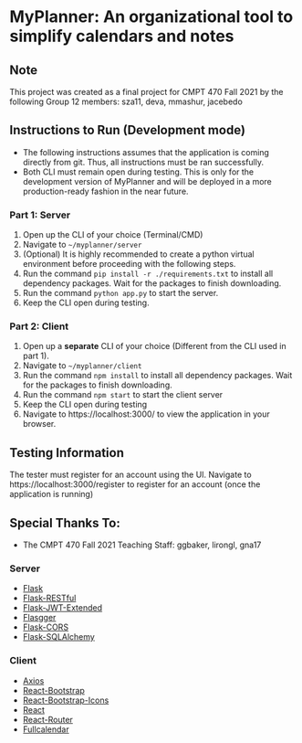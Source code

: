 # MyPlanner: An organizational tool to simplify calendars and notes

## Note
This project was created as a final project for CMPT 470 Fall 2021 by the following Group 12 members: sza11, deva, mmashur, jacebedo

## Instructions to Run (Development mode)
- The following instructions assumes that the application is coming directly from git. Thus, all instructions must be ran successfully.
- Both CLI must remain open during testing. This is only for the development version of MyPlanner and will be deployed in a more production-ready fashion in the near future.

### Part 1: Server
1. Open up the CLI of your choice (Terminal/CMD)
2. Navigate to `~/myplanner/server`
3. (Optional) It is highly recommended to create a python virtual environment before proceeding with the following steps.
4. Run the command `pip install -r ./requirements.txt` to install all dependency packages. Wait for the packages to finish downloading.
5. Run the command `python app.py` to start the server.
6. Keep the CLI open during testing.

### Part 2: Client
1. Open up a **separate** CLI of your choice (Different from the CLI used in part 1).
2. Navigate to `~/myplanner/client`
3. Run the command `npm install` to install all dependency packages. Wait for the packages to finish downloading.
4. Run the command `npm start` to start the client server
5. Keep the CLI open during testing
6. Navigate to https://localhost:3000/ to view the application in your browser.

## Testing Information
The tester must register for an account using the UI. Navigate to https://localhost:3000/register to register for an account (once the application is running)

## Special Thanks To:
- The CMPT 470 Fall 2021 Teaching Staff: ggbaker, lirongl, gna17 

### Server
- [Flask](https://flask.palletsprojects.com/en/2.0.x/)
- [Flask-RESTful](https://github.com/flask-restful/flask-restful)
- [Flask-JWT-Extended](https://github.com/vimalloc/flask-jwt-extended)
- [Flasgger](https://github.com/flasgger/flasgger)
- [Flask-CORS](https://github.com/corydolphin/flask-cors)
- [Flask-SQLAlchemy](https://flask-sqlalchemy.palletsprojects.com/en/2.x/)

### Client
- [Axios](https://axios-http.com/)
- [React-Bootstrap](https://react-bootstrap.github.io/)
- [React-Bootstrap-Icons](https://github.com/ismamz/react-bootstrap-icons)
- [React](https://reactjs.org/)
- [React-Router](https://github.com/remix-run/react-router)
- [Fullcalendar](https://github.com/fullcalendar/fullcalendar-react)
